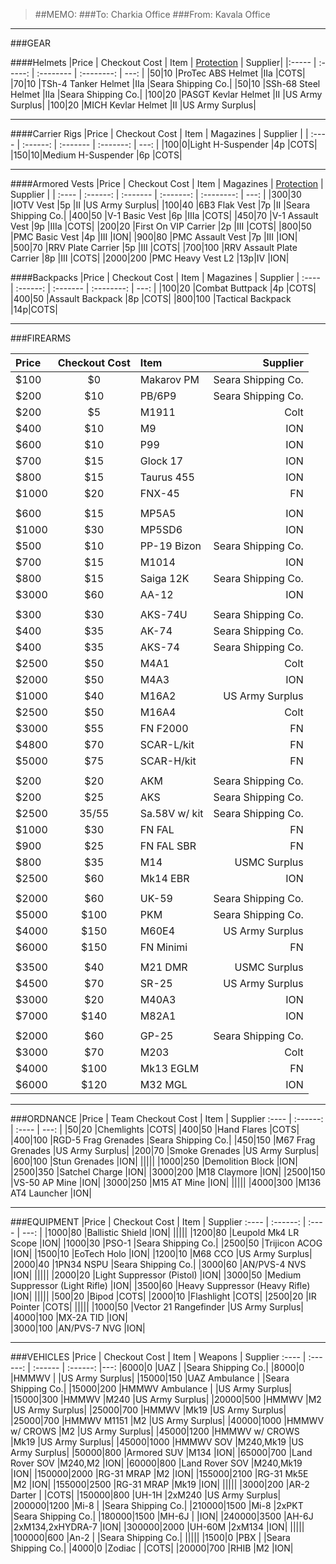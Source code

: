 > ##MEMO:
> ###To: Charkia Office
> ###From: Kavala Office

----------

###GEAR

####Helmets
|Price | Checkout Cost | Item   | [Protection](http://www.safeguardarmor.com/support/body-armor-protection-levels/) | Supplier|
|:----- | :-----:  | :-------- | :--------: | ---: |
|$50	|$10   |ProTec ABS Helmet 	    |IIa 	|COTS|
|$70	|$10   |TSh-4 Tanker Helmet 	    |IIa 	|Seara Shipping Co.|
|$50	|$10   |SSh-68 Steel Helmet   |IIa 	|Seara Shipping Co.|
|$100	|$20   |PASGT Kevlar Helmet	  |II	|US Army Surplus|
|$100	|$20   |MICH Kevlar Helmet	  |II	|US Army Surplus|

***

####Carrier Rigs
|Price | Checkout Cost | Item     | Magazines | Supplier |
| :---- | :------: | :------- | :-------: | ---: |
|$100	|$0|Light H-Suspender  	|4p	|COTS|
|$150	|$10|Medium H-Suspender	  |6p	|COTS|

***

####Armored Vests
|Price | Checkout Cost  | Item | Magazines | [Protection](http://www.safeguardarmor.com/support/body-armor-protection-levels/) | Supplier |
| :---- | :------: | :------- | :-------: | :--------: | ---: |
|$300	  |$30  |IOTV Vest		               	|5p	|II	  |US Army Surplus|
|$100	  |$40  |6B3 Flak Vest		               	|7p	|II	  |Seara Shipping Co.|
|$400	  |$50  |V-1 Basic Vest		          	|6p	|IIIa	|COTS|
|$450 	|$70  |V-1 Assault Vest	         	|9p	|IIIa	|COTS|
|$200   |$20   |First On VIP Carrier       |2p |III   |COTS|
|$800	  |$50  |PMC Basic Vest		        	|4p	|III	|ION|
|$900  |$80  |PMC Assault Vest	        	|7p	|III	|ION|
|$500	  |$70  |RRV Plate Carrier        	|5p	|III  |COTS|
|$700	  |$100  |RRV Assault Plate  Carrier	|8p	|III 	|COTS|
|$2000  |$200 |PMC Heavy Vest L2          |13p|IV   |ION|

####Backpacks
|Price | Checkout Cost    | Item     | Magazines  | Supplier
| :---- | :------: | :------- | :--------: | ---: |
|$100	|$20  |Combat Buttpack     	|4p	|COTS|
|$400	|$50  |Assault Backpack	    |8p	|COTS|
|$800 |$100  |Tactical Backpack    |14p|COTS|

***

###FIREARMS

|Price | Checkout Cost      | Item     | Supplier
| :---- | :------: | :------- | ---: |
|$100   |$0  |Makarov PM   |Seara Shipping Co.|
|$200   |$10  |PB/6P9     |Seara Shipping Co.|
|$200   |$5  |M1911      |Colt|
|$400   |$10  |M9        |ION|
|$600   |$10  |P99        |ION|
|$700   |$15  |Glock 17   |ION|
|$800   |$15  |Taurus 455 |ION|
|$1000  |$20  |FNX-45     |FN|
||||
|$600	  |$15  |MP5A5			|ION|
|$1000   |$30  |MP5SD6     |ION|
|$500   |$10  |PP-19 Bizon  |Seara Shipping Co.|
|$700	  |$15  |M1014			|ION|
|$800   |$15  |Saiga 12K  |Seara Shipping Co.|
|$3000  |$60  |AA-12      |ION|
||||
|$300   |$30  |AKS-74U    |Seara Shipping Co.|
|$400   |$35  |AK-74      |Seara Shipping Co.|
|$400   |$35  |AKS-74     |Seara Shipping Co.|  
|$2500 	|$50  |M4A1			|Colt|
|$2000  |$50  |M4A3     |ION|
|$1000	|$40  |M16A2			|US Army Surplus|
|$2500	|$50  |M16A4			|Colt|
|$3000  |$55  |FN F2000       |FN|
|$4800  |$70  |SCAR-L/kit |FN|
|$5000  |$75  |SCAR-H/kit |FN|
||||
|$200   |$20  |AKM        |Seara Shipping Co.|
|$200   |$25  |AKS        |Seara Shipping Co.|
|$2500   |$35/$55  |Sa.58V w/ kit     |Seara Shipping Co.|
|$1000	|$30  |FN FAL			    |FN|
|$900	  |$25  |FN FAL SBR	  	|FN|
|$800 	|$35  |M14		      	|USMC Surplus|
|$2500  |$60  |Mk14 EBR       |ION|
||||
|$2000  |$60  |UK-59          |Seara Shipping Co.|
|$5000  |$100  |PKM           |Seara Shipping Co.|
|$4000  |$150  |M60E4          |US Army Surplus|
|$6000	|$150  |FN Minimi	  	|FN|
||||
|$3500	|$40  |M21 DMR		|USMC Surplus|
|$4500  |$70  |SR-25      |US Army Surplus|
|$3000	|$20  |M40A3			|ION|
|$7000  |$140 |M82A1      |ION|
||||
|$2000  |$60  |GP-25              |Seara Shipping Co.|
|$3000  |$70 |M203               |Colt|
|$4000  |$100 |Mk13 EGLM          |FN|
|$6000  |$120 |M32 MGL            |ION|

***

###ORDNANCE
|Price | Team Checkout Cost      | Item     | Supplier
:---- | :------: | :---- | ---: |
|$50    |$20   |Chemlights             |COTS|
|$400   |$50  |Hand Flares           |COTS|
|$400   |$100   |RGD-5 Frag Grenades  |Seara Shipping Co.|
|$450   |$150  |M67 Frag Grenades     |US Army Surplus|
|$200   |$70  |Smoke Grenades          |US Army Surplus|
|$600   |$100  |Stun Grenades          |ION|
|||||
|$1000  |$250  |Demolition Block        |ION|
|$2500  |$350  |Satchel Charge        |ION|
|$3000  |$200  |M18 Claymore        |ION|
|$2500  |$150  |VS-50 AP Mine        |ION|
|$3000  |$250  |M15 AT Mine          |ION|
|||||
|$4000	|$300 |M136 AT4 Launcher	|ION|

***

###EQUIPMENT
|Price | Checkout Cost      | Item     | Supplier
:---- | :------: | :---- | ---: |
|$1000  |$80 |Ballistic Shield       |ION|
|||||
|$1200	|$80 |Leupold Mk4 LR Scope	  |ION|
|$1000	|$30 |PSO-1	              	|Seara Shipping Co.|
|$2500	|$50 |Trijicon ACOG	      	|ION|
|$1500	|$10 |EoTech Holo		        |ION|
|$1200	|$10 |M68 CCO	            	|US Army Surplus|
|$2000	|$40 |1PN34 NSPU 	          	|Seara Shipping Co.|
|$3000	|$60 |AN/PVS-4 NVS	        	|ION|
|||||
|$2000  |$20  |Light Suppressor (Pistol)  |ION|
|$3000  |$50  |Medium Suppressor (Light Rifle)  |ION|
|$3500  |$60  |Heavy Suppressor (Heavy Rifle)  |ION|
|||||
|$500  |$20  |Bipod  |COTS|
|$2000  |$10  |Flashlight  |COTS|
|$2500  |$20  |IR Pointer  |COTS|
|||||
|$1000  |$50 |Vector 21 Rangefinder  |US Army Surplus|
|$4000  |$100 |MX-2A TID              |ION|           
|$3000	|$100 |AN/PVS-7 NVG	         	|ION|

***

###VEHICLES
|Price | Checkout Cost      | Item   | Weapons  | Supplier
:---- | :------: | :------ | :------: |---:
|$6000    |$0     |UAZ             |             |Seara Shipping Co.|
|$8000    |$0     |HMMWV             |             |US Army Surplus|
|$15000    |$150     |UAZ Ambulance             |             |Seara Shipping Co.|
|$15000   |$200  |HMMWV Ambulance  |             |US Army Surplus|
|$15000   |$300  |HMMWV            |M240         |US Army Surplus|
|$20000   |$500  |HMMWV            |M2           |US Army Surplus|
|$25000   |$700  |HMMWV            |Mk19         |US Army Surplus|
|$25000   |$700  |HMMWV M1151      |M2           |US Army Surplus|
|$40000   |$1000  |HMMWV w/ CROWS   |M2           |US Army Surplus|
|$45000   |$1200  |HMMWV w/ CROWS   |Mk19         |US Army Surplus|
|$45000   |$1000  |HMMWV SOV        |M240,Mk19    |US Army Surplus|
|$50000   |$800  |Armored SUV      |M134         |ION|
|$65000	  |$700  |Land Rover SOV   |M240,M2		  |ION|
|$60000	  |$800  |Land Rover SOV   |M240,Mk19		|ION|
|$150000  |$2000  |RG-31 MRAP       |M2           |ION|
|$155000  |$2100  |RG-31 Mk5E       |M2           |ION|
|$155000  |$2500  |RG-31 MRAP       |Mk19         |ION|
|||||
|$3000    |$200  |AR-2 Darter      |                     |COTS|
|$150000  |$800  |UH-1H          |2xM240               |US Army Surplus|
|$200000  |$1200  |Mi-8            |            |Seara Shipping Co.|
|$210000  |$1500  |Mi-8            |2xPKT            |Seara Shipping Co.|
|$180000  |$1500  |MH-6J            |                    |ION|
|$240000  |$3500  |AH-6J            |2xM134,2xHYDRA-7    |ION|
|$300000  |$2000  |UH-60M            |2xM134             |ION|
|||||
|$100000  |$600  |An-2           |            |Seara Shipping Co.|
|||||
|$1500    |$0  |PBX           |             |Seara Shipping Co.|
|$4000    |$0  |Zodiac           |             |COTS|
|$20000   |$700  |RHIB             |M2           |ION|
